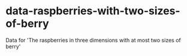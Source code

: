 # data-raspberries-with-two-sizes-of-berry
Data for 'The raspberries in three dimensions with at most two sizes of berry'
